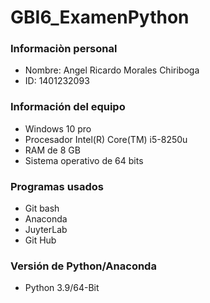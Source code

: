 # GBI6_ExamenPython
### Informaciòn personal
- Nombre: Angel Ricardo Morales Chiriboga
- ID: 1401232093
### Información del equipo
- Windows 10 pro
- Procesador Intel(R) Core(TM) i5-8250u
- RAM de 8 GB
- Sistema operativo de 64 bits
### Programas usados
- Git bash
- Anaconda
- JuyterLab
- Git Hub
### Versión de Python/Anaconda
- Python 3.9/64-Bit
